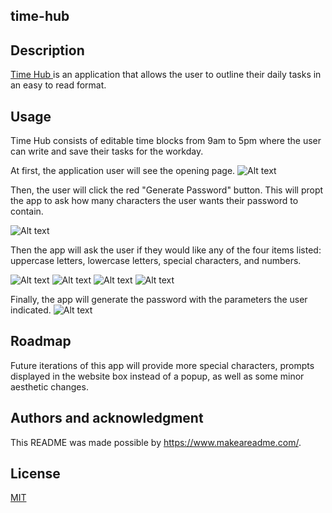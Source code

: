 ## time-hub



## Description
<a href="https://emsaw721.github.io/time-hub/"> Time Hub </a> is an application that allows the user to outline their daily tasks in an easy to read format. 

## Usage
Time Hub consists of editable time blocks from 9am to 5pm where the user can write and save their tasks for the workday. 

At first, the application user will see the opening page. 
![Alt text](./Assets/pass-genopen.png)

Then, the user will click the red "Generate Password" button. 
This will propt the app to ask how many characters the user wants their password to contain. 

![Alt text](./Assets/firstprompt.png)

Then the app will ask the user if they would like any of the four items listed: uppercase letters, lowercase letters, special characters, and numbers. 

![Alt text](./Assets/secondprompt.png)
![Alt text](./Assets/thirdprompt.png)
![Alt text](./Assets/fourthprompt.png)
![Alt text](./Assets/fifthprompt.png)

Finally, the app will generate the password with the parameters the user indicated. 
![Alt text](./Assets/genpass.png)

## Roadmap
Future iterations of this app will provide more special characters, prompts displayed in the website box instead of a popup, as well as some minor aesthetic changes. 


## Authors and acknowledgment
This README was made possible by https://www.makeareadme.com/. 

## License
[MIT](https://choosealicense.com/licenses/mit/)


